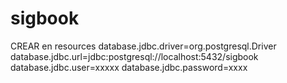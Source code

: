 # sigbook
CREAR en resources
database.jdbc.driver=org.postgresql.Driver
database.jdbc.url=jdbc:postgresql://localhost:5432/sigbook
database.jdbc.user=xxxxx
database.jdbc.password=xxxx

